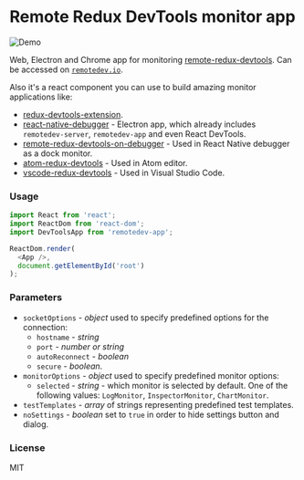 Remote Redux DevTools monitor app
==================================

![Demo](https://raw.githubusercontent.com/zalmoxisus/remote-redux-devtools/master/demo.gif)

Web, Electron and Chrome app for monitoring [remote-redux-devtools](https://github.com/zalmoxisus/remote-redux-devtools). Can be accessed on [`remotedev.io`](http://remotedev.io/local).

Also it's a react component you can use to build amazing monitor applications like:

* [redux-devtools-extension](https://github.com/zalmoxisus/redux-devtools-extension).
* [react-native-debugger](https://github.com/jhen0409/react-native-debugger) - Electron app, which already includes `remotedev-server`, `remotedev-app` and even React DevTools.
* [remote-redux-devtools-on-debugger](https://github.com/jhen0409/remote-redux-devtools-on-debugger) - Used in React Native debugger as a dock monitor.
* [atom-redux-devtools](https://github.com/zalmoxisus/atom-redux-devtools) - Used in Atom editor.
* [vscode-redux-devtools](https://github.com/jkzing/vscode-redux-devtools) - Used in Visual Studio Code.

### Usage

```js
import React from 'react';
import ReactDom from 'react-dom';
import DevToolsApp from 'remotedev-app';

ReactDom.render(
  <App />,
  document.getElementById('root')
);

```

### Parameters

* `socketOptions` - *object* used to specify predefined options for the connection:
  * `hostname` - *string*
  * `port` - *number or string*
  * `autoReconnect` - *boolean*
  * `secure` - *boolean*.
* `monitorOptions` - *object* used to specify predefined monitor options:
  * `selected` - *string* - which monitor is selected by default. One of the following values: `LogMonitor`, `InspectorMonitor`, `ChartMonitor`.
* `testTemplates` - *array* of strings representing predefined test templates.
* `noSettings` - *boolean* set to `true` in order to hide settings button and dialog.

### License

MIT
